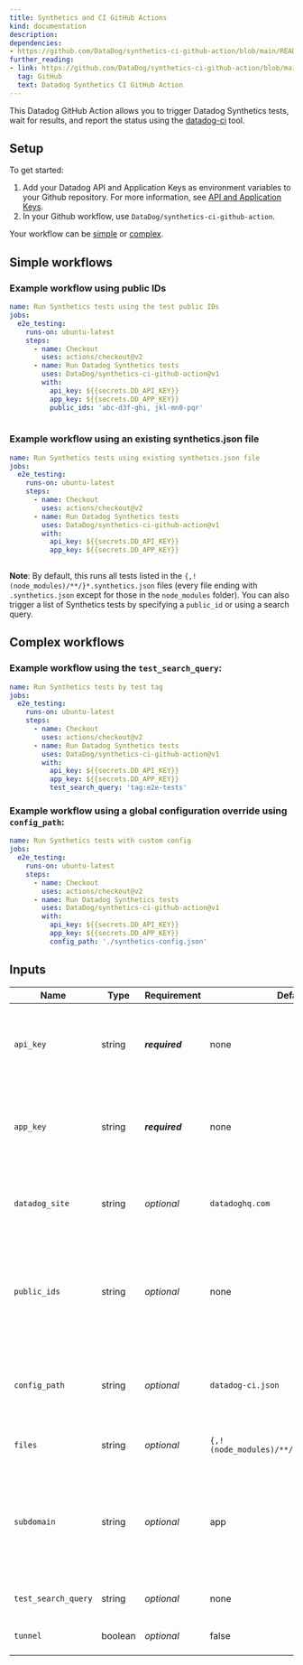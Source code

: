 ```yaml
---
title: Synthetics and CI GitHub Actions
kind: documentation
description: 
dependencies:
- https://github.com/DataDog/synthetics-ci-github-action/blob/main/README.md
further_reading:
- link: https://github.com/DataDog/synthetics-ci-github-action/blob/main/README.md
  tag: GitHub
  text: Datadog Synthetics CI GitHub Action
---
```


This Datadog GitHub Action allows you to trigger Datadog Synthetics tests, wait for results, and report the status using the [datadog-ci](https://github.com/DataDog/datadog-ci) tool.

## Setup

To get started:

1. Add your Datadog API and Application Keys as environment variables to your Github repository. For more information, see [API and Application Keys][2].
2. In your Github workflow, use `DataDog/synthetics-ci-github-action`.

Your workflow can be [simple](#simple-workflows) or [complex](#complex-workflows).

## Simple workflows

### Example workflow using public IDs

```yaml
name: Run Synthetics tests using the test public IDs
jobs:
  e2e_testing:
    runs-on: ubuntu-latest
    steps:
      - name: Checkout
        uses: actions/checkout@v2
      - name: Run Datadog Synthetics tests
        uses: DataDog/synthetics-ci-github-action@v1
        with:
          api_key: ${{secrets.DD_API_KEY}}
          app_key: ${{secrets.DD_APP_KEY}}
          public_ids: 'abc-d3f-ghi, jkl-mn0-pqr' 
        
```
### Example workflow using an existing synthetics.json file

```yaml
name: Run Synthetics tests using existing synthetics.json file
jobs:
  e2e_testing:
    runs-on: ubuntu-latest
    steps:
      - name: Checkout
        uses: actions/checkout@v2
      - name: Run Datadog Synthetics tests
        uses: DataDog/synthetics-ci-github-action@v1
        with:
          api_key: ${{secrets.DD_API_KEY}}
          app_key: ${{secrets.DD_APP_KEY}}
        
```

**Note**: By default, this runs all tests listed in the `{,!(node_modules)/**/}*.synthetics.json` files (every file ending with `.synthetics.json` except for those in the `node_modules` folder). You can also trigger a list of Synthetics tests by specifying a `public_id` or using a search query.

## Complex workflows

### Example workflow using the `test_search_query`:

```yaml
name: Run Synthetics tests by test tag
jobs:
  e2e_testing:
    runs-on: ubuntu-latest
    steps:
      - name: Checkout
        uses: actions/checkout@v2
      - name: Run Datadog Synthetics tests
        uses: DataDog/synthetics-ci-github-action@v1
        with:
          api_key: ${{secrets.DD_API_KEY}}
          app_key: ${{secrets.DD_APP_KEY}}
          test_search_query: 'tag:e2e-tests'
```

### Example workflow using a global configuration override using `config_path`:

```yaml
name: Run Synthetics tests with custom config
jobs:
  e2e_testing:
    runs-on: ubuntu-latest
    steps:
      - name: Checkout
        uses: actions/checkout@v2
      - name: Run Datadog Synthetics tests
        uses: DataDog/synthetics-ci-github-action@v1
        with:
          api_key: ${{secrets.DD_API_KEY}}
          app_key: ${{secrets.DD_APP_KEY}}
          config_path: './synthetics-config.json'
```

## Inputs

| Name  | Type | Requirement | Default | Description   |
|-----|------|----|----|-----|
| `api_key`          | string | **_required_**  | none                                      | Your Datadog API key. This key is created by your [Datadog organization][2] and should be stored as a [secret][3].         |
| `app_key`          | string | **_required_** | none                                      | Your Datadog Application key. This key is created by your [Datadog organization][2] and should be stored as a [secret][3]. |
| `datadog_site`     | string | _optional_  | `datadoghq.com`                           | The Datadog site. For users in the EU, set to `datadoghq.eu`. For example: `datadoghq.com` or `datadoghq.eu`.                                                                                                                                  |
| `public_ids`       | string | _optional_  | none                                      | String of public IDs separated by commas for Synthetic tests you want to trigger. If no value is provided, the action looks for files named with `synthetics.json`.  |
| `config_path`      | string | _optional_  | `datadog-ci.json`                         | The global JSON configuration is used when launching tests. See the [example configuration][4] for more details.                                         |
| `files`            | string | _optional_  | `{,!(node_modules)/**/}*.synthetics.json` | Glob pattern to detect Synthetic tests config files.                                                                                                                                                                                              |
| `subdomain`        | string | _optional_  | app                                       | The name of the custom subdomain set to access your Datadog application. If the URL used to access Datadog is `myorg.datadoghq.com`, the subdomain value needs to be set to `myorg`.                                                          |
| `test_search_query`| string | _optional_  | none                                      | Trigger tests corresponding to a [search][5] query.                                                                                                                                            |
| `tunnel`           | boolean | _optional_  | false                                     | Use the [testing tunnel][6] to trigger tests.      

[1]: https://github.com/DataDog/datadog-ci
[2]: https://docs.datadoghq.com/account_management/api-app-keys/
[3]: https://docs.github.com/en/actions/reference/encrypted-secrets
[4]: https://docs.datadoghq.com/synthetics/cicd_testing/?tab=npm#setup-the-client
[5]: https://docs.datadoghq.com/synthetics/search/#search
[6]: https://docs.datadoghq.com/synthetics/cicd_testing/?tab=npm#use-the-testing-tunnel
